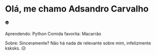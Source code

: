 # Olá, me chamo Adsandro Carvalho #
:alien:

Aprendendo: Python
Comida favorita: Macarrão

Sobre: Sinceramente? Não há nada de relevante sobre mim, infelizmente ksksks. :disappointed_relieved:	
